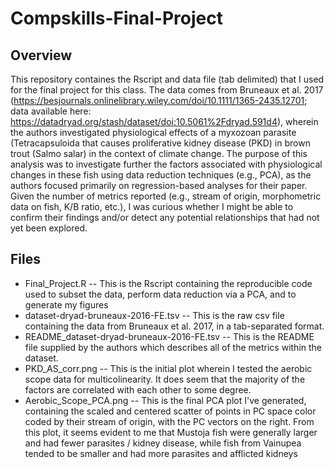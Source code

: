 # Compskills-Final-Project

## Overview
This repository containes the Rscript and data file (tab delimited) that I used for the final project for this class. The data comes from Bruneaux et al. 2017 (https://besjournals.onlinelibrary.wiley.com/doi/10.1111/1365-2435.12701; data available here: https://datadryad.org/stash/dataset/doi:10.5061%2Fdryad.591d4), wherein the authors investigated physiological effects of a myxozoan parasite (Tetracapsuloida  that causes proliferative kidney disease (PKD) in brown trout (Salmo salar) in the context of climate change. The purpose of this analysis was to investigate further the factors associated with physiological changes in these fish using data reduction techniques (e.g., PCA), as the authors focused primarily on regression-based analyses for their paper. Given the number of metrics reported (e.g., stream of origin, morphometric data on fish, K/B ratio, etc.), I was curious whether I might be able to confirm their findings and/or detect any potential relationships that had not yet been explored.

## Files
* Final_Project.R -- This is the Rscript containing the reproducible code used to subset the data, perform data reduction via a PCA, and to generate my figures
* dataset-dryad-bruneaux-2016-FE.tsv -- This is the raw csv file containing the data from Bruneaux et al. 2017, in a tab-separated format.
* README_dataset-dryad-bruneaux-2016-FE.tsv -- This is the README file supplied by the authors which describes all of the metrics within the dataset.
* PKD_AS_corr.png -- This is the initial plot wherein I tested the aerobic scope data for multicolinearity. It does seem that the majority of the factors are correlated with each other to some degree.
* Aerobic_Scope_PCA.png -- This is the final PCA plot I've generated, containing the scaled and centered scatter of points in PC space color coded by their stream of origin, with the PC vectors on the right. From this plot, it seems evident to me that Mustoja fish were generally larger and had fewer parasites / kidney disease, while fish from Vainupea tended to be smaller and had more parasites and afflicted kidneys
